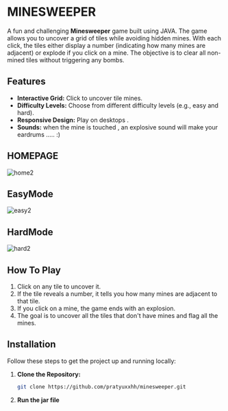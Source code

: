 
#   MINESWEEPER


A fun and challenging **Minesweeper** game built using JAVA. The game allows you to uncover a grid of tiles while avoiding hidden mines.
 With each click, the tiles either display a number (indicating how many mines are adjacent) or explode if you click on a mine.
 The objective is to clear all non-mined tiles without triggering any bombs.
 

## Features



- **Interactive Grid:** Click to uncover tile mines.
- **Difficulty Levels:** Choose from different difficulty levels (e.g., easy and hard).
- **Responsive Design:** Play on desktops .
- **Sounds:**   when the mine is touched , an explosive sound will make your eardrums ..... :)


## HOMEPAGE

![home2](https://github.com/user-attachments/assets/0c607eb2-e514-4085-aba7-b351dadd6fb9)


## EasyMode

![easy2](https://github.com/user-attachments/assets/9bf57c55-0444-4291-9619-b3d65fb9ad84)


## HardMode

![hard2](https://github.com/user-attachments/assets/43f6a3f8-7527-44df-b32d-0d02758a5813)


## How To Play

1. Click on any tile to uncover it.
2. If the tile reveals a number, it tells you how many mines are adjacent to that tile.
3. If you click on a mine, the game ends with an explosion.
5. The goal is to uncover all the tiles that don't have mines and flag all the mines.

## Installation

Follow these steps to get the project up and running locally:

1. **Clone the Repository:**

   ```bash
   git clone https://github.com/pratyuxxhh/minesweeper.git
2. **Run the jar file**

   

   

